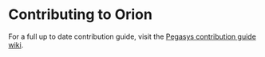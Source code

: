 # Contributing to Orion

For a full up to date contribution guide, visit the [Pegasys contribution guide wiki].

[Pegasys contribution guide wiki]: https://github.com/PegaSysEng/doc.common/wiki/Contributing-to-Pegasys-Documentation
